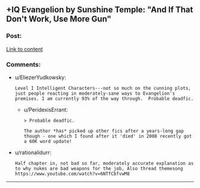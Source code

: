 ## +IQ Evangelion by Sunshine Temple: "And If That Don't Work, Use More Gun"

### Post:

[Link to content](https://www.fanfiction.net/s/4673040/1/And-If-That-Don-t-Work)

### Comments:

- u/EliezerYudkowsky:
  ```
  Level I Intelligent Characters---not so much on the cunning plots, just people reacting in moderately-sane ways to Evangelion's premises. I am currently 93% of the way through.  Probable deadfic.
  ```

  - u/PeridexisErrant:
    ```
    > Probable deadfic.

    The author *has* picked up other fics after a years-long gap though - one which I found after it 'died' in 2008 recently got a 60K word update!
    ```

- u/rationalidurr:
  ```
  Half chapter in, not bad so far, moderately accurate explanation as to why nukes are bad weapons for the job, Also thread themesong https://www.youtube.com/watch?v=6NTfCbfvwM8
  ```

---

